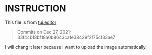 # INSTRUCTION

This file is from [tui.editor](https://github.com/nhn/tui.editor/tree/master/apps/react-editor)

> Commits on Dec 27, 2021: 33f44b18bf18a0b8643ca1e38429f2f75cf33ae7

I will chang it later because i want to upload the image automatically.